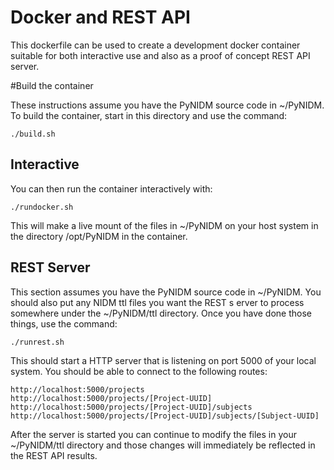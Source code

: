 # Docker and REST API

This dockerfile can be used to create a development docker container suitable for both
interactive use and also as a proof of concept REST API server.

#Build the container

These instructions assume you have the PyNIDM source code in ~/PyNIDM.
To build the container, start in this directory and use the command:

```
./build.sh
```

## Interactive

You can then run the container interactively with:
```
./rundocker.sh
```

This will make a live mount of the files in ~/PyNIDM on your host system
in the directory /opt/PyNIDM in the container.

## REST Server

This section assumes you have the PyNIDM source code in ~/PyNIDM. You should
also put any NIDM ttl files you want the REST s     erver to process somewhere under the
~/PyNIDM/ttl directory.  Once you have done those things, use the command:
```
./runrest.sh
```

This should start a HTTP server that is listening on port 5000 of your
local system.  You should be able to connect to the following routes:
```
http://localhost:5000/projects
http://localhost:5000/projects/[Project-UUID]
http://localhost:5000/projects/[Project-UUID]/subjects
http://localhost:5000/projects/[Project-UUID]/subjects/[Subject-UUID]
```

After the server is started you can continue to modify the files in your
~/PyNIDM/ttl directory and those changes will immediately be reflected in the
REST API results.

